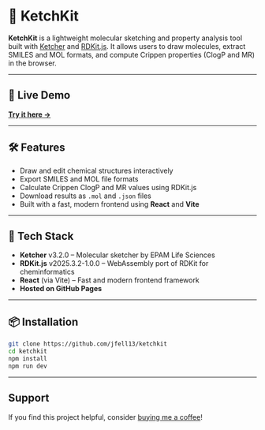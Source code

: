 # 🧪 KetchKit

**KetchKit** is a lightweight molecular sketching and property analysis tool built with [Ketcher](https://lifescience.opensource.epam.com/ketcher/) and [RDKit.js](https://github.com/rdkit/rdkit-js). It allows users to draw molecules, extract SMILES and MOL formats, and compute Crippen properties (ClogP and MR) in the browser.

---

## 🚀 Live Demo

**[Try it here →](https://jfell13.github.io/ketchkit/)**  

---

## 🛠️ Features

- Draw and edit chemical structures interactively
- Export SMILES and MOL file formats
- Calculate Crippen ClogP and MR values using RDKit.js
- Download results as `.mol` and `.json` files
- Built with a fast, modern frontend using **React** and **Vite**

---

## 🔧 Tech Stack

- **Ketcher** v3.2.0 – Molecular sketcher by EPAM Life Sciences
- **RDKit.js** v2025.3.2-1.0.0 – WebAssembly port of RDKit for cheminformatics
- **React** (via Vite) – Fast and modern frontend framework
- **Hosted on GitHub Pages**

---

## 📦 Installation

```bash
git clone https://github.com/jfell13/ketchkit
cd ketchkit
npm install
npm run dev
```

---

## Support
If you find this project helpful, consider [buying me a coffee](https://ko-fi.com/jasonfell)!
